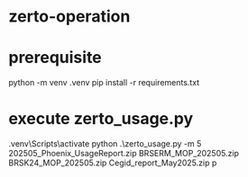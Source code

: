 # zerto-operation
##

# prerequisite
python -m venv .venv
pip install -r requirements.txt

# execute zerto_usage.py
.venv\Scripts\activate
python .\zerto_usage.py -m 5 202505_Phoenix_UsageReport.zip BRSERM_MOP_202505.zip BRSK24_MOP_202505.zip Cegid_report_May2025.zip
p